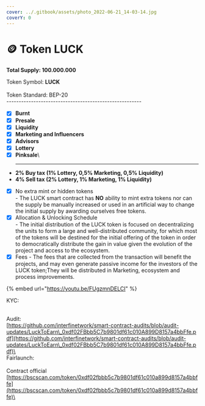 ```yaml
---
cover: ../.gitbook/assets/photo_2022-06-21_14-03-14.jpg
coverY: 0
---
```


# 🪙 Token LUCK

**Total Supply: 100.000.000**

Token Symbol: **LUCK** \
\
Token Standard: BEP-20\
\-------------------------------------------------------

* [x] **Burnt**
* [x] **Presale**&#x20;
* [x] **Liquidity**&#x20;
* [x] **Marketing and Influencers**
* [x] **Advisors**
* [x] **Lottery**
* [x] **Pinksale**\
  ****

<!---->

* **2% Buy tax (1% Lottery, 0,5% Marketing, 0,5% Liquidity)**&#x20;
* **4% Sell tax (2% Lottery, 1% Marketing, 1% Liquidity)**

<!---->

* [x] No extra mint or hidden tokens\
  \- The LUCK  smart contract has **NO** ability to mint extra tokens nor can the supply be manually increased or used in an artificial way to change the initial supply by awarding ourselves free tokens.
* [x] Allocation & Unlocking Schedule\
  \- The initial distribution of the LUCK  token is focused on decentralizing the units to form a large and well-distributed community, for which most of the tokens will be destined for the initial offering of the token in order to democratically distribute the gain in value given the evolution of the project and access to the ecosystem.
* [x] Fees - The fees that are collected from the transaction will benefit the projects, and may even generate passive income for the investors of the LUCK  token;They will be distributed in Marketing, ecosystem and process improvements.

{% embed url="https://youtu.be/FUgzmnDELCI" %}

KYC:

\
Audit:\
[https://github.com/interfinetwork/smart-contract-audits/blob/audit-updates/LuckToEarn\_0xdf02FBbb5C7b9801df61c010A899D8157a4bbFfe.pdf](https://github.com/interfinetwork/smart-contract-audits/blob/audit-updates/LuckToEarn\_0xdf02FBbb5C7b9801df61c010A899D8157a4bbFfe.pdf)\
\
Fairlaunch:\
\
Contract official \
[https://bscscan.com/token/0xdf02fbbb5c7b9801df61c010a899d8157a4bbffe](https://bscscan.com/token/0xdf02fbbb5c7b9801df61c010a899d8157a4bbffe)\


